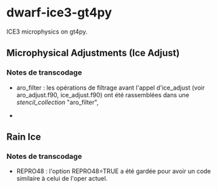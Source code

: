 # dwarf-ice3-gt4py

ICE3 microphysics on gt4py.

## Microphysical Adjustments (Ice Adjust)

### Notes de transcodage

- aro_filter : les opérations de filtrage avant l'appel d'ice_adjust (voir aro_adjust.f90, ice_adjust.f90) ont été rassemblées dans une _stencil_collection_ "aro_filter",

-


## Rain Ice

### Notes de transcodage

- REPRO48 : l'option REPRO48=TRUE a été gardée pour avoir un code similaire à celui de l'oper actuel.
